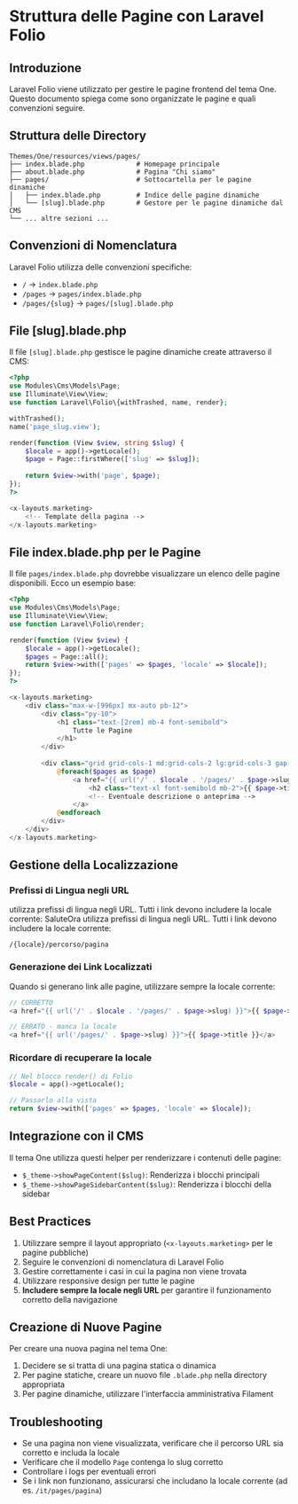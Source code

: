 # Struttura delle Pagine con Laravel Folio

## Introduzione

Laravel Folio viene utilizzato per gestire le pagine frontend del tema One. Questo documento spiega come sono organizzate le pagine e quali convenzioni seguire.

## Struttura delle Directory

```
Themes/One/resources/views/pages/
├── index.blade.php             # Homepage principale
├── about.blade.php             # Pagina "Chi siamo"
├── pages/                      # Sottocartella per le pagine dinamiche
│   ├── index.blade.php         # Indice delle pagine dinamiche
│   └── [slug].blade.php        # Gestore per le pagine dinamiche dal CMS
└── ... altre sezioni ...
```

## Convenzioni di Nomenclatura

Laravel Folio utilizza delle convenzioni specifiche:

- `/` → `index.blade.php`
- `/pages` → `pages/index.blade.php` 
- `/pages/{slug}` → `pages/[slug].blade.php`

## File [slug].blade.php

Il file `[slug].blade.php` gestisce le pagine dinamiche create attraverso il CMS:

```php
<?php
use Modules\Cms\Models\Page;
use Illuminate\View\View;
use function Laravel\Folio\{withTrashed, name, render};

withTrashed();
name('page_slug.view');

render(function (View $view, string $slug) {
    $locale = app()->getLocale();
    $page = Page::firstWhere(['slug' => $slug]);
    
    return $view->with('page', $page);
});
?>

<x-layouts.marketing>
    <!-- Template della pagina -->
</x-layouts.marketing>
```

## File index.blade.php per le Pagine

Il file `pages/index.blade.php` dovrebbe visualizzare un elenco delle pagine disponibili. Ecco un esempio base:

```php
<?php
use Modules\Cms\Models\Page;
use Illuminate\View\View;
use function Laravel\Folio\render;

render(function (View $view) {
    $locale = app()->getLocale();
    $pages = Page::all();
    return $view->with(['pages' => $pages, 'locale' => $locale]);
});
?>

<x-layouts.marketing>
    <div class="max-w-[996px] mx-auto pb-12">
        <div class="py-10">
            <h1 class="text-[2rem] mb-4 font-semibold">
                Tutte le Pagine
            </h1>
        </div>
        
        <div class="grid grid-cols-1 md:grid-cols-2 lg:grid-cols-3 gap-6">
            @foreach($pages as $page)
                <a href="{{ url('/' . $locale . '/pages/' . $page->slug) }}" class="block p-6 bg-white shadow-sm rounded-lg hover:shadow-md transition">
                    <h2 class="text-xl font-semibold mb-2">{{ $page->title }}</h2>
                    <!-- Eventuale descrizione o anteprima -->
                </a>
            @endforeach
        </div>
    </div>
</x-layouts.marketing>
```

## Gestione della Localizzazione

### Prefissi di Lingua negli URL

 utilizza prefissi di lingua negli URL. Tutti i link devono includere la locale corrente:
SaluteOra utilizza prefissi di lingua negli URL. Tutti i link devono includere la locale corrente:

```
/{locale}/percorso/pagina
```

### Generazione dei Link Localizzati

Quando si generano link alle pagine, utilizzare sempre la locale corrente:

```php
// CORRETTO
<a href="{{ url('/' . $locale . '/pages/' . $page->slug) }}">{{ $page->title }}</a>

// ERRATO - manca la locale
<a href="{{ url('/pages/' . $page->slug) }}">{{ $page->title }}</a>
```

### Ricordare di recuperare la locale

```php
// Nel blocco render() di Folio
$locale = app()->getLocale();

// Passarlo alla vista
return $view->with(['pages' => $pages, 'locale' => $locale]);
```

## Integrazione con il CMS

Il tema One utilizza questi helper per renderizzare i contenuti delle pagine:

- `$_theme->showPageContent($slug)`: Renderizza i blocchi principali
- `$_theme->showPageSidebarContent($slug)`: Renderizza i blocchi della sidebar

## Best Practices

1. Utilizzare sempre il layout appropriato (`<x-layouts.marketing>` per le pagine pubbliche)
2. Seguire le convenzioni di nomenclatura di Laravel Folio
3. Gestire correttamente i casi in cui la pagina non viene trovata
4. Utilizzare responsive design per tutte le pagine
5. **Includere sempre la locale negli URL** per garantire il funzionamento corretto della navigazione

## Creazione di Nuove Pagine

Per creare una nuova pagina nel tema One:

1. Decidere se si tratta di una pagina statica o dinamica
2. Per pagine statiche, creare un nuovo file `.blade.php` nella directory appropriata
3. Per pagine dinamiche, utilizzare l'interfaccia amministrativa Filament

## Troubleshooting

- Se una pagina non viene visualizzata, verificare che il percorso URL sia corretto e includa la locale
- Verificare che il modello `Page` contenga lo slug corretto
- Controllare i logs per eventuali errori
- Se i link non funzionano, assicurarsi che includano la locale corrente (ad es. `/it/pages/pagina`)
